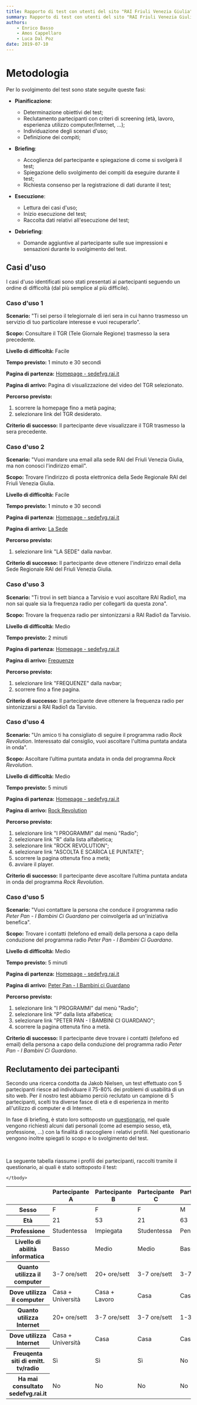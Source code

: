 ```yaml
---
title: Rapporto di test con utenti del sito "RAI Friuli Venezia Giulia" | Metodologia
summary: Rapporto di test con utenti del sito "RAI Friuli Venezia Giulia" | Metodologia.
authors:
    - Enrico Basso
    - Amos Cappellaro
    - Luca Dal Poz
date: 2019-07-10
---
```


# Metodologia

Per lo svolgimento del test sono state seguite queste fasi:

- **Pianificazione**:
    - Determinazione obiettivi del test;
    - Reclutamento partecipanti con criteri di screening (età, lavoro, esperienza utilizzo computer/Internet, ...);
    - Individuazione degli scenari d'uso;
    - Definizione dei compiti;

- **Briefing**:
    - Accoglienza del partecipante e spiegazione di come si svolgerà il test;
    - Spiegazione dello svolgimento dei compiti da eseguire durante il test;
    - Richiesta consenso per la registrazione di dati durante il test;

- **Esecuzione**:
    - Lettura dei casi d'uso;
    - Inizio esecuzione del test;
    - Raccolta dati relativi all'esecuzione del test;

- **Debriefing**:
    - Domande aggiuntive al partecipante sulle sue impressioni e sensazioni durante lo svolgimento del test.


## Casi d'uso

I casi d'uso identificati sono stati presentati ai partecipanti seguendo un ordine di difficoltà (dal più semplice al più difficile).

### Caso d'uso 1

**Scenario:**
"Ti sei perso il telegiornale di ieri sera in cui hanno trasmesso un servizio di tuo particolare interesse e vuoi recuperarlo".

**Scopo:**
Consultare il TGR (Tele Giornale Regione) trasmesso la sera precedente.

**Livello di difficoltà:**
Facile

**Tempo previsto:**
1 minuto e 30 secondi

**Pagina di partenza:**
[Homepage - sedefvg.rai.it](http://www.sedefvg.rai.it)

**Pagina di arrivo:**
Pagina di visualizzazione del video del TGR selezionato.

**Percorso previsto:**  
1. scorrere la homepage fino a metà pagina;  
2. selezionare link del TGR desiderato.

**Criterio di successo:**
Il partecipante deve visualizzare il TGR trasmesso la sera precedente.

### Caso d'uso 2

**Scenario:**
"Vuoi mandare una email alla sede RAI del Friuli Venezia Giulia, ma non conosci l'indirizzo email".

**Scopo:**
Trovare l’indirizzo di posta elettronica della Sede Regionale RAI del Friuli Venezia Giulia.

**Livello di difficoltà:**
Facile

**Tempo previsto:**
1 minuto e 30 secondi

**Pagina di partenza:**
[Homepage - sedefvg.rai.it](http://www.sedefvg.rai.it)

**Pagina di arrivo:**
[La Sede](http://www.sedefvg.rai.it/dl/portali/site/articolo/ContentItem-70824807-2bf5-49b5-bc5f-1f0c4ce9fa88.html)

**Percorso previsto:**  
1. selezionare link "LA SEDE" dalla navbar.

**Criterio di successo:**
Il partecipante deve ottenere l'indirizzo email della Sede Regionale RAI del Friuli Venezia Giulia.

### Caso d'uso 3

**Scenario:**
"Ti trovi in sett bianca a Tarvisio e vuoi ascoltare RAI Radio1, ma non sai quale sia la frequenza radio per collegarti da questa zona".

**Scopo:**
Trovare la frequenza radio per sintonizzarsi a RAI Radio1 da Tarvisio.

**Livello di difficoltà:**
Medio

**Tempo previsto:**
2 minuti

**Pagina di partenza:**
[Homepage - sedefvg.rai.it](http://www.sedefvg.rai.it)

**Pagina di arrivo:**
[Frequenze](http://www.sedefvg.rai.it/dl/portali/site/articolo/ContentItem-7975ffff-e225-4540-9182-23f4517863a0.html)

**Percorso previsto:**  
1. selezionare link "FREQUENZE" dalla navbar;  
2. scorrere fino a fine pagina.

**Criterio di successo:**
Il partecipante deve ottenere la frequenza radio per sintonizzarsi a RAI Radio1 da Tarvisio.

### Caso d'uso 4

**Scenario:**
"Un amico ti ha consigliato di seguire il programma radio *Rock Revolution*. Interessato dal consiglio, vuoi ascoltare l'ultima puntata andata in onda".

**Scopo:**
Ascoltare l’ultima puntata andata in onda del programma *Rock Revolution*.

**Livello di difficoltà:**
Medio

**Tempo previsto:**
5 minuti

**Pagina di partenza:**
[Homepage - sedefvg.rai.it](http://www.sedefvg.rai.it)

**Pagina di arrivo:**
[Rock Revolution](http://www.rai.it/dl/portali/site/articolo/ContentItem-6f613c1a-7fe2-41ff-831c-fa33ec17b564.html)

**Percorso previsto:**  
1. selezionare link "I PROGRAMMI" dal menù "Radio";  
2. selezionare link "R" dalla lista alfabetica;  
3. selezionare link "ROCK REVOLUTION";  
4. selezionare link "ASCOLTA E SCARICA LE PUNTATE";  
5. scorrere la pagina ottenuta fino a metà;  
6. avviare il player.

**Criterio di successo:**
Il partecipante deve ascoltare l’ultima puntata andata in onda del programma *Rock Revolution*.

### Caso d'uso 5

**Scenario:**
"Vuoi contattare la persona che conduce il programma radio *Peter Pan - I Bambini Ci Guardano* per coinvolgerla ad un'iniziativa benefica".

**Scopo:**
Trovare i contatti (telefono ed email) della persona a capo della conduzione del programma radio *Peter Pan - I Bambini Ci Guardano*.

**Livello di difficoltà:**
Medio

**Tempo previsto:**
5 minuti

**Pagina di partenza:**
[Homepage - sedefvg.rai.it](http://www.sedefvg.rai.it)

**Pagina di arrivo:**
[Peter Pan - I Bambini ci Guardano](http://www.sedefvg.rai.it/dl/portali/site/programmi/PublishingBlock-09091aa7-e62c-4e2e-9fd6-44195372802d.html?prog=ContentItem-807fd8e4-748a-4283-88c4-fe281ddb2cca)

**Percorso previsto:**  
1. selezionare link "I PROGRAMMI" dal menù "Radio";  
2. selezionare link "P" dalla lista alfabetica;  
3. selezionare link "PETER PAN - I BAMBINI CI GUARDANO";  
4. scorrere la pagina ottenuta fino a metà.

**Criterio di successo:**
Il partecipante deve trovare i contatti (telefono ed email) della persona a capo della conduzione del programma radio *Peter Pan - I Bambini Ci Guardano*.



## Reclutamento dei partecipanti

Secondo una ricerca condotta da Jakob Nielsen, un test effettuato con 5 partecipanti riesce ad individuare il 75-80% dei problemi di usabilità di un sito web. Per il nostro test abbiamo perciò reclutato un campione di 5 partecipanti, scelti tra diverse fasce di età e di esperienza in merito all'utilizzo di computer e di Internet.

In fase di briefing, è stato loro sottoposto un [questionario](https://forms.gle/NuUQovPBBxdL46B78), nel quale vengono richiesti alcuni dati personali (come ad esempio sesso, età, professione, ...) con la finalità di raccogliere i relativi profili. Nel questionario vengono inoltre spiegati lo scopo e lo svolgimento del test.

<br/>

La seguente tabella riassume i profili dei partecipanti, raccolti tramite il questionario, ai quali è stato sottoposto il test:

<table class="docutils profiles">
    <thead>
        <tr>
            <th></th>
            <th scope="col">Partecipante A</th>
            <th scope="col">Partecipante B</th>
            <th scope="col">Partecipante C</th>
            <th scope="col">Partecipante D</th>
            <th scope="col">Partecipante E</th>
        </tr>
    </thead>
    <tbody>
        <tr>
            <th scope="row">Sesso</th>
            <td>F</td>
            <td>F</td>
            <td>F</td>
            <td>M</td>
            <td>F</td>
        </tr>
        <tr>
            <th scope="row">Età</th>
            <td>21</td>
            <td>53</td>
            <td>21</td>
            <td>63</td>
            <td>23</td>
        </tr>
        <tr>
            <th scope="row">Professione</th>
            <td>Studentessa</td>
            <td>Impiegata</td>
            <td>Studentessa</td>
            <td>Pensionato</td>
            <td>Studentessa</td>
        </tr>
        <tr>
            <th scope="row">Livello di abilità informatica</th>
            <td>Basso</td>
            <td>Medio</td>
            <td>Medio</td>
            <td>Basso</td>
            <td>Medio</td>
        </tr>
        <tr>
            <th scope="row">Quanto utilizza il computer</th>
            <td>3-7 ore/sett</td>
            <td>20+ ore/sett</td>
            <td>3-7 ore/sett</td>
            <td>3-7 ore/sett</td>
            <td>3-7 ore/sett</td>
        </tr>
        <tr>
            <th scope="row">Dove utilizza il computer</th>
            <td>Casa + Università</td>
            <td>Casa + Lavoro</td>
            <td>Casa</td>
            <td>Casa</td>
            <td>Casa + Università</td>
        </tr>
        <tr>
            <th scope="row">Quanto utilizza Internet</th>
            <td>20+ ore/sett</td>
            <td>3-7 ore/sett</td>
            <td>3-7 ore/sett</td>
            <td>1-3 ore/sett</td>
            <td>3-7 ore/sett</td>
        </tr>
        <tr>
            <th scope="row">Dove utilizza Internet</th>
            <td>Casa + Università</td>
            <td>Casa</td>
            <td>Casa</td>
            <td>Casa</td>
            <td>Casa + Università</td>
        </tr>
        <tr>
            <th scope="row">Freuqenta siti di emitt. tv/radio</th>
            <td>Sì</td>
            <td>Sì</td>
            <td>Sì</td>
            <td>No</td>
            <td>No</td>
        </tr>
        <tr>
            <th scope="row">Ha mai consultato sedefvg.rai.it</th>
            <td>No</td>
            <td>No</td>
            <td>No</td>
            <td>No</td>
            <td>No</td>
        </tr>

    </tbody>
</table>
